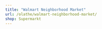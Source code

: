 ```yaml
---
title: "Walmart Neighborhood Market"
url: /olathe/walmart-neighborhood-market/
shop: Supermarkt
---
```

